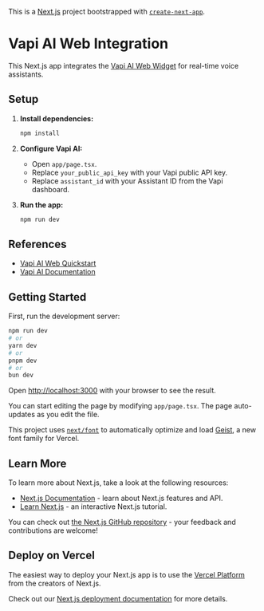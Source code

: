 This is a [Next.js](https://nextjs.org) project bootstrapped with [`create-next-app`](https://nextjs.org/docs/app/api-reference/cli/create-next-app).

# Vapi AI Web Integration

This Next.js app integrates the [Vapi AI Web Widget](https://docs.vapi.ai/quickstart/web) for real-time voice assistants.

## Setup

1. **Install dependencies:**
   ```bash
   npm install
   ```
2. **Configure Vapi AI:**
   - Open `app/page.tsx`.
   - Replace `your_public_api_key` with your Vapi public API key.
   - Replace `assistant_id` with your Assistant ID from the Vapi dashboard.

3. **Run the app:**
   ```bash
   npm run dev
   ```

## References
- [Vapi AI Web Quickstart](https://docs.vapi.ai/quickstart/web)
- [Vapi AI Documentation](https://docs.vapi.ai/)

## Getting Started

First, run the development server:

```bash
npm run dev
# or
yarn dev
# or
pnpm dev
# or
bun dev
```

Open [http://localhost:3000](http://localhost:3000) with your browser to see the result.

You can start editing the page by modifying `app/page.tsx`. The page auto-updates as you edit the file.

This project uses [`next/font`](https://nextjs.org/docs/app/building-your-application/optimizing/fonts) to automatically optimize and load [Geist](https://vercel.com/font), a new font family for Vercel.

## Learn More

To learn more about Next.js, take a look at the following resources:

- [Next.js Documentation](https://nextjs.org/docs) - learn about Next.js features and API.
- [Learn Next.js](https://nextjs.org/learn) - an interactive Next.js tutorial.

You can check out [the Next.js GitHub repository](https://github.com/vercel/next.js) - your feedback and contributions are welcome!

## Deploy on Vercel

The easiest way to deploy your Next.js app is to use the [Vercel Platform](https://vercel.com/new?utm_medium=default-template&filter=next.js&utm_source=create-next-app&utm_campaign=create-next-app-readme) from the creators of Next.js.

Check out our [Next.js deployment documentation](https://nextjs.org/docs/app/building-your-application/deploying) for more details.
